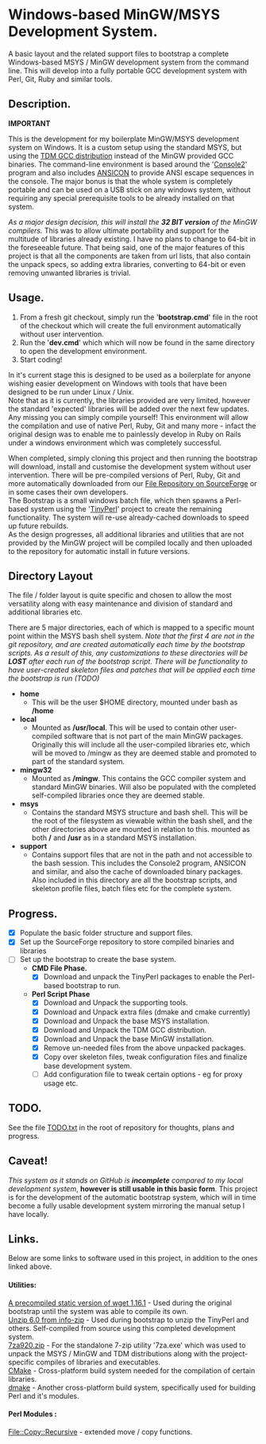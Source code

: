 # Windows-based MinGW/MSYS Development System.
A basic layout and the related support files to bootstrap a complete Windows-based MSYS / MinGW development system from the command line. This will develop into a fully portable GCC development system with Perl, Git, Ruby and similar tools.

## Description.
__IMPORTANT__

This is the development for my boilerplate MinGW/MSYS development system on Windows. It is a custom setup using the standard MSYS, but using the [TDM GCC distribution](http://tdm-gcc.tdragon.net/) instead of the MinGW provided GCC binaries.
The command-line environment is based around the '[Console2](http://sourceforge.net/projects/console/)' program and also includes [ANSICON](https://github.com/adoxa/ansicon) to provide ANSI escape sequences in the console.
The major bonus is that the whole system is completely portable and can be used on a USB stick on any windows system, without requiring any special prerequisite tools to be already installed on that system.

*As a major design decision, this will install the __32 BIT version__ of the MinGW compilers.* This was to allow ultimate portability and support for the multitude of libraries already existing. I have no plans to change to 64-bit in the foreseeable future. That being said, one of the major features of this project is that all the components are taken from url lists, that also contain the unpack specs, so adding extra libraries, converting to 64-bit or even removing unwanted libraries is trivial.

## Usage.
1. From a fresh git checkout, simply run the '__bootstrap.cmd__' file in the root of the checkout which will create the full environment automatically without user intervention.
2. Run the '__dev.cmd__' which which will now be found in the same directory to open the development environment.
3. Start coding!

In it's current stage this is designed to be used as a boilerplate for anyone wishing easier development on Windows with tools that have been designed to be run under Linux / Unix.  
Note that as it is currently, the libraries provided are very limited, however the standard 'expected' libraries will be added over the next few updates. Any missing you can simply compile yourself!
This environment will allow the compilation and use of native Perl, Ruby, Git and many more - infact the original design was to enable me to painlessly develop in Ruby on Rails under a windows environment which was completely successful.

When completed, simply cloning this project and then running the bootstrap will download, install and customise the development system without user intervention.
There will be pre-compiled versions of Perl, Ruby, Git and more automatically downloaded from our [File Repository on SourceForge](https://sourceforge.net/p/devshellbuilds/) or in some cases their own developers.  
The Bootstrap is a small windows batch file, which then spawns a Perl-based system using the '[TinyPerl](http://tinyperl.sourceforge.net/)' project to create the remaining functionality. The system will re-use already-cached downloads to speed up future rebuilds.  
As the design progresses, all additional libraries and utilities that are not provided by the MinGW project will be compiled locally and then uploaded to the repository for automatic install in future versions.

## Directory Layout
The file / folder layout is quite specific and chosen to allow the most versatility along with easy maintenance and division of standard and additional libraries etc.

There are 5 major directories, each of which is mapped to a specific mount point within the MSYS bash shell system. *Note that the first 4 are not in the git repository, and are created automatically each time by the bootstrap scripts. As a result of this, any customizations to these directories will be __LOST__ after each run of the bootstrap script. There will be functionality to have user-created skeleton files and patches that will be applied each time the bootstrap is run (TODO)*

- **home**
  - This will be the user $HOME directory, mounted under bash as **/home**
- **local**
  - Mounted as **/usr/local**. This will be used to contain other user-compiled software that is not part of the main MinGW packages. Originally this will include all the user-compiled libraries etc, which will be moved to /mingw as they are deemed stable and promoted to part of the standard system.
- **mingw32**
  - Mounted as **/mingw**. This contains the GCC compiler system and standard MinGW binaries. Will also be populated with the completed self-compiled libraries once they are deemed stable.
- **msys**
  - Contains the standard MSYS structure and bash shell. This will be the root of the filesystem as viewable within the bash shell, and the other directories above are mounted in relation to this. mounted as both **/** and **/usr** as in a standard MSYS installation.
- **support**
  - Contains support files that are not in the path and not accessible to the bash session. This includes the Console2 program, ANSICON and similar, and also the cache of downloaded binary packages. Also included in this directory are all the bootstrap scripts, and skeleton profile files, batch files etc for the complete system.

## Progress.
- [x] Populate the basic folder structure and support files.
- [x] Set up the SourceForge repository to store compiled binaries and libraries
- [ ] Set up the bootstrap to create the base system.
  - **CMD File Phase.**
    - [x] Download and unpack the TinyPerl packages to enable the Perl-based bootstrap to run.
  - **Perl Script Phase**
    - [x] Download and Unpack the supporting tools.
    - [x] Download and Unpack extra files (dmake and cmake currently)
    - [x] Download and Unpack the base MSYS installation.
    - [x] Download and Unpack the TDM GCC distribution.
    - [x] Download and Unpack the base MinGW installation.
    - [x] Remove un-needed files from the above unpacked packages.
    - [x] Copy over skeleton files, tweak configuration files and finalize base development system.
    - [ ] Add configuration file to tweak certain options - eg for proxy usage etc.

## TODO.
See the file [TODO.txt](TODO.txt) in the root of repository for thoughts, plans and progress.
## Caveat!
*This system as it stands on GitHub is __incomplete__ compared to my local development system*, __however is still usable in this basic form__. This project is for the development of the automatic bootstrap system, which will in time become a fully usable development system mirroring the manual setup I have locally.

## Links.
Below are some links to software used in this project, in addition to the ones linked above.

#### Utilities:
[A precompiled static version of wget 1.16.1](https://eternallybored.org/misc/wget/) - Used during the original bootstrap until the system was able to compile its own.  
[Unzip 6.0 from info-zip](http://www.info-zip.org/UnZip.html) - Used during bootstrap to unzip the TinyPerl and others. Self-compiled from source using this completed development system.  
[7za920.zip](http://sourceforge.net/projects/sevenzip/files/7-Zip/9.20/7za920.zip/download) - For the standalone 7-zip utility '7za.exe' which was used to unpack the MSYS / MinGW and TDM distributions along with the project-specific compiles of libraries and executables.  
[CMake](http://www.cmake.org) - Cross-platform build system needed for the compilation of certain libraries.  
[dmake](http://search.cpan.org/dist/dmake/) - Another cross-platform build system, specifically used for building Perl and it's modules.

#### Perl Modules :
[File::Copy::Recursive](http://search.cpan.org/~dmuey/File-Copy-Recursive-0.38/Recursive.pm) - extended move / copy functions.
